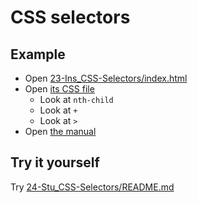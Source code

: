 # CSS selectors

## Example

- Open [23-Ins_CSS-Selectors/index.html](../01-Activities/Day-3/23-Ins_CSS-Selectors/index.html)
- Open [its CSS file](../01-Activities/Day-3/23-Ins_CSS-Selectors/assets/css/style.css)
  - Look at `nth-child`
  - Look at `+`
  - Look at `>`
- Open [the manual](https://developer.mozilla.org/en-US/docs/Web/CSS/CSS_Selectors)

## Try it yourself

Try [24-Stu_CSS-Selectors/README.md](../activities/24-Stu_CSS-Selectors/README.md)
